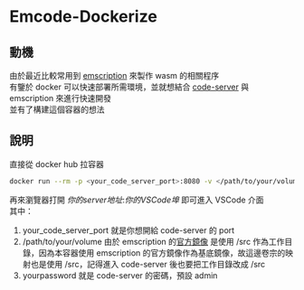 # Emcode-Dockerize

## 動機
由於最近比較常用到 [emscription](https://github.com/emscripten-core/emscripten) 來製作 wasm 的相關程序  
有鑒於 docker 可以快速部署所需環境，並就想結合 [code-server](https://github.com/coder/code-server) 與 emscription 來進行快速開發  
並有了構建這個容器的想法

## 說明
直接從 docker hub 拉容器  
```bash
docker run --rm -p <your_code_server_port>:8080 -v </path/to/your/volume>:/src -e CODE_PASSWORD="<yourpassword>" -d poynt2005/emcode
```
再來瀏覽器打開 *你的server地址*:*你的VSCode埠* 即可進入 VSCode 介面  
其中： 
1. your_code_server_port 就是你想開給 code-server 的 port  
2. /path/to/your/volume 由於 emscription 的[官方鏡像](https://hub.docker.com/r/emscripten/emsdk) 是使用 /src 作為工作目錄，因為本容器使用 emscription 的官方鏡像作為基底鏡像，故這邊卷宗的映射也是使用 /src，記得進入 code-server 後也要把工作目錄改成 /src  
3. yourpassword 就是 code-server 的密碼，預設 admin  


